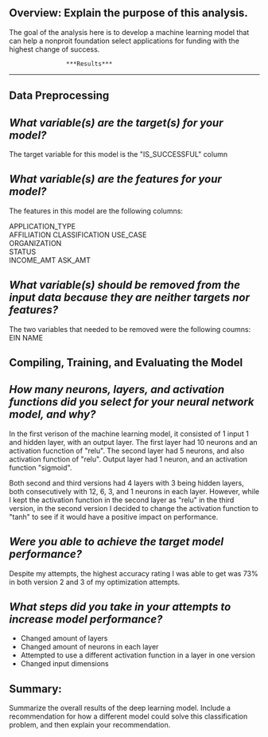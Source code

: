 **Overview:** Explain the purpose of this analysis.
-----------------------------------------------------
The goal of the analysis here is to develop a machine learning model that can help a nonproit foundation
select applications for funding with the highest change of success.





                    ***Results***
-----------------------------------------------------
**Data Preprocessing**
-----------------------------------------------------
*What variable(s) are the target(s) for your model?*
-----------------------------------------------------
The target variable for this model is the "IS_SUCCESSFUL" column


*What variable(s) are the features for your model?*
-----------------------------------------------------
The features in this model are the following columns:
	
APPLICATION_TYPE	
AFFILIATION	
CLASSIFICATION
USE_CASE	
ORGANIZATION	
STATUS	
INCOME_AMT
ASK_AMT

*What variable(s) should be removed from the input data because they are neither targets nor features?*
-----------------------------------------------------
The two variables that needed to be removed were the following coumns:
EIN 
NAME


**Compiling, Training, and Evaluating the Model**
-----------------------------------------------------

*How many neurons, layers, and activation functions did you select for your neural network model, and why?*
-----------------------------------------------------
In the first verison of the machine learning model, it consisted of 1 input 1 and hidden layer, with an output layer. The first layer had 10 neurons and an activation fucnction of "relu". The second layer had 5 neurons, and also activation function of "relu". Output layer had 1 neuron, and an activation function "sigmoid".

Both second and third versions had 4 layers with 3 being hidden layers, both consecutively with 12, 6, 3, and 1 neurons in each layer.
However, while I kept the activation function in the second layer as "relu" in the third version, in the second version I decided to change the activation function to "tanh" to see if it would have a positive impact on performance.


*Were you able to achieve the target model performance?*
-----------------------------------------------------
Despite my attempts, the highest accuracy rating I was able to get was 73% in both version 2 and 3 of my optimization attempts.


*What steps did you take in your attempts to increase model performance?*
-----------------------------------------------------
* Changed amount of layers
* Changed amount of neurons in each layer
* Attempted to use a different activation function in a layer in one version
* Changed input dimensions


**Summary:**
 -----------------------------------------------------
 Summarize the overall results of the deep learning model.
  Include a recommendation for how a different model could solve this classification problem, 
  and then explain your recommendation.


